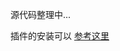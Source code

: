 源代码整理中... 

插件的安装可以 [参考这里](https://github.com/11039850/monalisa-db/wiki/Code%20Generator#eclipse%E6%8F%92%E4%BB%B6)
